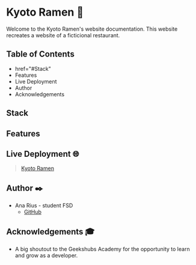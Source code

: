 # Kyoto Ramen 🍜
Welcome to the Kyoto Ramen's website documentation. This website recreates a website of a ficticional restaurant.


## Table of Contents
* href="#Stack"
* Features
* Live Deployment
* Author
* Acknowledgements


## Stack

## Features

## Live Deployment 🌐
> [Kyoto Ramen](https://ariusvi.github.io/proyecto_restaurante/)

## Author ✒️
* Ana Rius - student FSD
    * [GitHub](https://github.com/ariusvi)

## Acknowledgements 🎓
* A big shoutout to the Geekshubs Academy for the opportunity to learn and grow as a developer.



